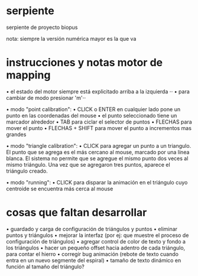 # serpiente
serpiente de proyecto biopus

nota: siempre la versión numérica mayor es la que va

# instrucciones y notas motor de mapping
• el estado del motor siempre está explicitado arriba a la izquierda  ⋅⋅
• para cambiar de modo presionar 'm'⋅⋅

• modo "point calibration": 
  • CLICK o ENTER en cualquier lado pone un punto en las coordenadas del mouse
  • el punto seleccionado tiene un marcador alrededor
  • TAB para ciclar el selector de puntos
  • FLECHAS para mover el punto
  • FLECHAS + SHIFT para mover el punto a incrementos mas grandes

• modo "triangle calibration":
  • CLICK para agregar un punto a un triangulo. El punto que se agrega es el más cercano al mouse, marcado por una línea blanca. El sistema no permite que se agregue el mismo punto dos veces al mismo triángulo. Una vez que se agregaron tres puntos, aparece el triángulo creado. 

• modo "running":
  • CLICK para disparar la animación en el triángulo cuyo centroide se encuentra más cerca al mouse

# cosas que faltan desarrollar
• guardado y carga de configuración de triángulos y puntos
• eliminar puntos y triángulos
• mejorar la interfaz (por ej: que muestre el proceso de configuración de triángulos)
• agregar control de color de texto y fondo a los triángulos
• hacer un pequeño offset hacia adentro de cada triángulo, para contar el hierro
• corregir bug animación (rebote de texto cuando entra en un nuevo segmente del espiral)
• tamaño de texto dinámico en función al tamaño del triángulo?
